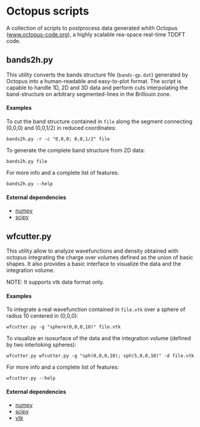 # Octopus scripts

A collection of scripts to postprocess data generated whith Octopus (www.octopus-code.org), a highly scalable rea-space real-time TDDFT code.


## bands2h.py
This utility converts the bands structure file (```bands-gp.dat```) generated by Octopus into a human-readable and easy-to-plot format. The script is capable to handle 1D, 2D and 3D data and perform cuts interpolating the band-structure on arbitrary segmented-lines in the Brillouin zone. 

#### Examples
To cut the band structure contained in ```file``` along the segment connecting (0,0,0) and (0,0,1/2) in reduced coordinates:  
```
bands2h.py -r -c "0,0,0; 0,0,1/2" file
```  

To generate the complete band structure from 2D data:
```
bands2h.py file
```  
 

For more info and a complete list of features:  
```
bands2h.py --help
``` 

#### External dependencies
* [numpy](http://www.numpy.org)
* [scipy](http://www.scipy.org)

## wfcutter.py
This utility allow to analyze wavefunctions and density obtained with octopus integrating the charge over volumes defined as the union of basic shapes. It also provides a basic interface to visualize the data and the integration volume. 

NOTE: It supports vtk data format only.

#### Examples
To integrate a real wavefunction contained in ```file.vtk``` over a sphere of radius 10 centered in (0,0,0):
```
wfcutter.py -g "sphere(0,0,0,10)" file.vtk

```

To visualize an isosurface of the data and the integration volume (defined by two interloking spheres):
```
wfcutter.py wfcutter.py -g "sph(0,0,0,10); sph(5,0,0,10)" -d file.vtk

```

For more info and a complete list of features:  
```
wfcutter.py --help
``` 

#### External dependencies
* [numpy](http://www.numpy.org)
* [scipy](http://www.scipy.org)
* [vtk](http://www.vtk.org/Wiki/VTK)
